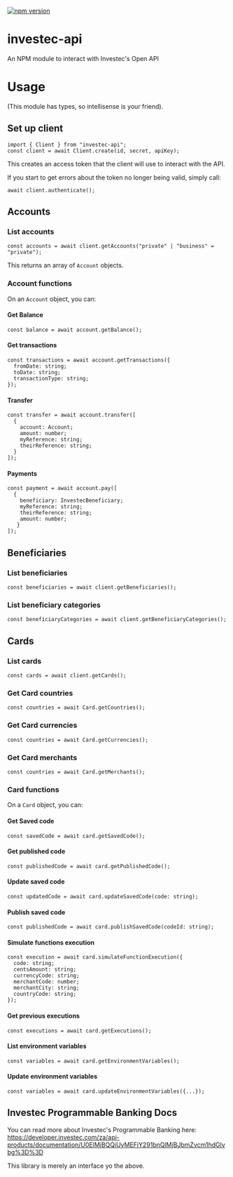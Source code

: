 [![npm version](https://badge.fury.io/js/investec-api.svg)](https://badge.fury.io/js/investec-api)

# investec-api

An NPM module to interact with Investec's Open API

# Usage

(This module has types, so intellisense is your friend).

## Set up client

```
import { Client } from "investec-api";
const client = await Client.create(id, secret, apiKey);
```

This creates an access token that the client will use to interact with the API.

If you start to get errors about the token no longer being valid, simply call:

```
await client.authenticate();
```

## Accounts

### List accounts

```
const accounts = await client.getAccounts("private" | "business" = "private");
```

This returns an array of `Account` objects.

### Account functions

On an `Account` object, you can:

#### Get Balance

```
const balance = await account.getBalance();
```

#### Get transactions

```
const transactions = await account.getTransactions({
  fromDate: string;
  toDate: string;
  transactionType: string;
});
```

#### Transfer

```
const transfer = await account.transfer([
  {
    account: Account;
    amount: number;
    myReference: string;
    theirReference: string;
  }
]);
```

#### Payments

```
const payment = await account.pay([
  {
    beneficiary: InvestecBeneficiary;
    myReference: string;
    theirReference: string;
    amount: number;
   }
]);
```

## Beneficiaries

### List beneficiaries

```
const beneficiaries = await client.getBeneficiaries();
```

### List beneficiary categories

```
const beneficiaryCategories = await client.getBeneficiaryCategories();
```

## Cards

### List cards

```
const cards = await client.getCards();
```

### Get Card countries

```
const countries = await Card.getCountries();
```

### Get Card currencies

```
const countries = await Card.getCurrencies();
```

### Get Card merchants

```
const countries = await Card.getMerchants();
```

### Card functions

On a `Card` object, you can:

#### Get Saved code

```
const savedCode = await card.getSavedCode();
```

#### Get published code

```
const publishedCode = await card.getPublishedCode();
```

#### Update saved code

```
const updatedCode = await card.updateSavedCode(code: string);
```

#### Publish saved code

```
const publishedCode = await card.publishSavedCode(codeId: string);
```

#### Simulate functions execution

```
const execution = await card.simulateFunctionExecution({
  code: string;
  centsAmount: string;
  currencyCode: string;
  merchantCode: number;
  merchantCity: string;
  countryCode: string;
});
```

#### Get previous executions

```
const executions = await card.getExecutions();
```

#### List environment variables

```
const variables = await card.getEnvironmentVariables();
```

#### Update environment variables

```
const variables = await card.updateEnvironmentVariables({...});
```

## Investec Programmable Banking Docs

You can read more about Investec's Programmable Banking here:  https://developer.investec.com/za/api-products/documentation/U0ElMjBQQiUyMEFjY291bnQlMjBJbmZvcm1hdGlvbg%3D%3D

This library is merely an interface yo the above.


